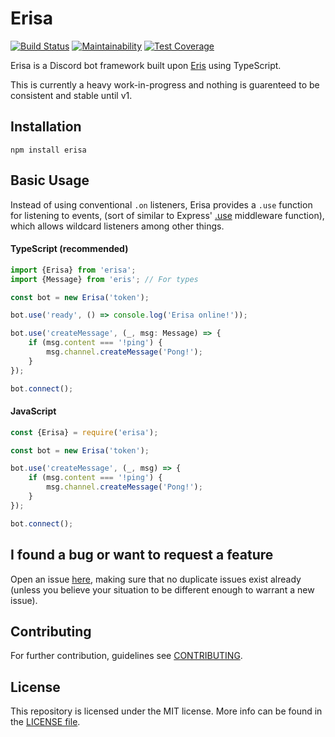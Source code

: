 # Erisa
[![Build Status](https://travis-ci.org/erisaaa/erisa.svg?branch=master)](https://travis-ci.org/erisaaa/erisa)
[![Maintainability](https://api.codeclimate.com/v1/badges/2edb44b50b742786f6f0/maintainability)](https://codeclimate.com/github/erisaaa/erisa/maintainability)
[![Test Coverage](https://api.codeclimate.com/v1/badges/2edb44b50b742786f6f0/test_coverage)](https://codeclimate.com/github/erisaaa/erisa/test_coverage)

Erisa is a Discord bot framework built upon [Eris](https://github.com/abalabahaha/eris) using TypeScript.

This is currently a heavy work-in-progress and nothing is guarenteed to be consistent and stable until v1.

## Installation
```
npm install erisa
```

## Basic Usage
Instead of using conventional `.on` listeners, Erisa provides a `.use` function for listening to events, (sort of similar to Express' [.use](http://expressjs.com/en/4x/api.html#app.use) middleware function), which allows wildcard listeners among other things.

#### TypeScript (recommended)
```ts
import {Erisa} from 'erisa';
import {Message} from 'eris'; // For types

const bot = new Erisa('token');

bot.use('ready', () => console.log('Erisa online!'));

bot.use('createMessage', (_, msg: Message) => {
    if (msg.content === '!ping') {
        msg.channel.createMessage('Pong!');
    }
});

bot.connect();
```

#### JavaScript
```js
const {Erisa} = require('erisa');

const bot = new Erisa('token');

bot.use('createMessage', (_, msg) => {
    if (msg.content === '!ping') {
        msg.channel.createMessage('Pong!');
    }
});

bot.connect();
```

## I found a bug or want to request a feature
Open an issue [here](https://github.com/Ovyerus/erisa/issues), making sure that no duplicate issues exist already (unless you believe your situation to be different enough to warrant a new issue).

## Contributing
For further contribution, guidelines see [CONTRIBUTING](.github/CONTRIBUTING.md).

## License
This repository is licensed under the MIT license. More info can be found in the [LICENSE file](/LICENSE).
